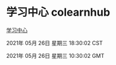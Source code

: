 # 学习中心 colearnhub
[学习中心](http://:56308/colearnhub/)

2021年 05月 26日 星期三 18:30:02 CST

2021年 05月 26日 星期三 10:30:02 GMT
